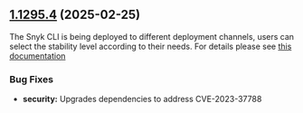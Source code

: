## [1.1295.4](https://github.com/snyk/snyk/compare/v1.1295.3...v1.1295.4) (2025-02-25)

The Snyk CLI is being deployed to different deployment channels, users can select the stability level according to their needs. For details please see [this documentation](https://docs.snyk.io/snyk-cli/releases-and-channels-for-the-snyk-cli)

### Bug Fixes

* **security:** Upgrades dependencies to address CVE-2023-37788